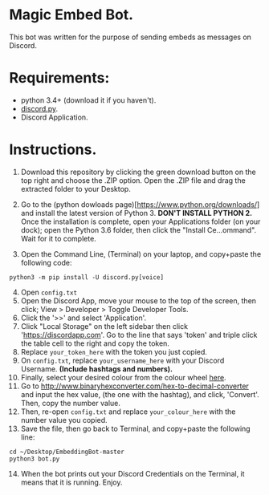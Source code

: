 # Magic Embed Bot.
This bot was written for the purpose of sending embeds as messages on Discord. 

# Requirements:
- python 3.4+ (download it if you haven't).
- [discord.py](https://github.com/Rapptz/discord.py).
- Discord Application.

# Instructions.
1. Download this repository by clicking the green download button on the top right and choose the .ZIP option. Open the .ZIP file and drag the extracted folder to your Desktop.
2. Go to the (python dowloads page)[https://www.python.org/downloads/] and install the latest version of Python 3. **DON'T INSTALL PYTHON 2.** Once the installation is complete, open your Applications folder (on your dock); open the Python 3.6 folder, then click the "Install Ce...ommand". Wait for it to complete.

3. Open the Command Line, (Terminal) on your laptop, and copy+paste the following code:
```
python3 -m pip install -U discord.py[voice]
```
4. Open `config.txt`
5. Open the Discord App, move your mouse to the top of the screen, then click; View > Developer > Toggle Developer Tools.
6. Click the '>>' and select 'Application'.
7. Click "Local Storage" on the left sidebar then click 'https://discordapp.com'. Go to the line that says 'token' and triple click the table cell to the right and copy the token.
8. Replace `your_token_here` with the token you just copied.
9. On `config.txt`, replace `your_username_here` with your Discord Username. **(Include hashtags and numbers).**
10. Finally, select your desired colour from the colour wheel [here](https://www.google.com.au/search?q=%23ffffff&oq=%23ffffff&aqs=chrome..69i57.6998j0j4&sourceid=chrome&ie=UTF-8&safe=active&ssui=on).
11. Go to http://www.binaryhexconverter.com/hex-to-decimal-converter and input the hex value, (the one with the hashtag), and click, 'Convert'. Then, copy the number value.
12. Then, re-open `config.txt` and replace `your_colour_here` with the number value you copied.
13. Save the file, then go back to Terminal, and copy+paste the following line:
```
cd ~/Desktop/EmbeddingBot-master
python3 bot.py
```
14. When the bot prints out your Discord Credentials on the Terminal, it means that it is running. Enjoy.
